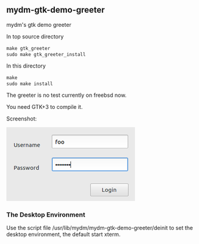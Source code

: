 ## mydm-gtk-demo-greeter

mydm's gtk demo greeter

In top source directory

```
make gtk_greeter
sudo make gtk_greeter_install
```

In this directory

```
make
sudo make install
```

The greeter is no test currently on freebsd now.

You need GTK+3 to compile it.

Screenshot:

![Screenshot](https://raw.githubusercontent.com/thdaemon/mydm/master/greeters/mydm-gtk-demo-greeter/pic/screenshot.png)

### The Desktop Environment

Use the script file /usr/lib/mydm/mydm-gtk-demo-greeter/deinit to set the desktop environment, the default start xterm.


